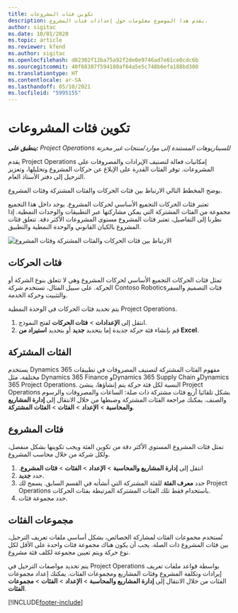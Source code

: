 ```yaml
---
title: تكوين فئات المشروعات
description: يقدم هذا الموضوع معلومات حول إعدادات فئات المشروع.
author: sigitac
ms.date: 10/01/2020
ms.topic: article
ms.reviewer: kfend
ms.author: sigitac
ms.openlocfilehash: d82302f12ba75a92f2de0e9746ad7e61ce0cdc6b
ms.sourcegitcommit: 40f68387f594180af64a5e5c748b6efa188bd300
ms.translationtype: HT
ms.contentlocale: ar-SA
ms.lasthandoff: 05/10/2021
ms.locfileid: "5995155"
---
```

# <a name="configure-project-categories"></a>تكوين فئات المشروعات

_**ينطبق على:** Project Operations للسيناريوهات المستندة إلى موارد/منتجات غير مخزنة‬_

يقدم Project Operations إمكانيات فعالة لتصنيف الإيرادات والمصروفات على المشروعات. توفر الفئات القدرة على الإبلاغ عن حركات المشروع وتحليلها، وتعزيز الترحيل إلى دفتر الأستاذ العام.

يوضح المخطط التالي الارتباط بين فئات الحركات والفئات المشتركة وفئات المشروع. 

تعتبر فئات الحركات التجميع الأساسي لحركات المشروع. يوجد داخل هذا التجميع مجموعة من الفئات المشتركة التي يمكن مشاركتها عبر التطبيقات والوحدات النمطية. إذا نظرنا إلى التفاصيل، تعتبر فئات المشروع مستوى المشروعات الأكثر دقة. تتعلق فئات المشروع بالكيان القانوني والوحدة النمطية والتطبيق.

![الارتباط بين فئات الحركات والفئات المشتركة وفئات المشروع](media/project-categories.png)

## <a name="transaction-categories"></a>فئات الحركات

تمثل فئات الحركات التجميع الأساسي لحركات المشروع وهي لا تتعلق بنوع الشركة أو الحركة. على سبيل المثال، تستخدم شركة Contoso Roboticsفئات التصميم والسفر والتثبيت وحركة الخدمة.

يتم تحديد فئات الحركات في الوحدة النمطية Project Operations. 
1. انتقل إلى **الإعدادات** \> **فئات الحركات** لفتح النموذج. 
2. قم بإنشاء فئة حركة جديدة إما بتحديد **جديد** أو بتحديد **استيراد من Excel**.

## <a name="shared-categories"></a>الفئات المشتركة

يستخدم Dynamics 365 مفهوم الفئات المشتركة لتصنيف المصروفات في تطبيقات مختلفة، مثل Dynamics 365 Finance وDynamics 365 Supply Chain وDynamics 365 Project Operations. النسبة لكل فئة حركة يتم إنشاؤها، ينشئ Project Operations بشكل تلقائيا أربع فئات مشتركة ذات صلة: الساعات والمصروفات والرسوم والصنف. يمكنك مراجعة الفئات المشتركة وضبطها من خلال الانتقال إلى **إدارة المشاريع والمحاسبة‬** \> **الإعداد** \> **الفئات** \> **الفئات المشتركة**.

## <a name="project-categories"></a>فئات المشروع

تمثل فئات المشروع المستوي الأكثر دقة من تكوين الفئة ويجب تكوينها بشكل منفصل، ولكل شركة من خلال محاسب المشروع.

1. انتقل إلى **إدارة المشاريع والمحاسبة‬‬‏‫** \> **الإعداد** \> **الفئات** \> **فئات المشروع**.
2. حدد **جديد**.
3. حدد **معرف الفئة** للفئة المشتركة التي أنشأته في القسم السابق. يسمح لك Project Operations باستخدام فقط تلك الفئات المشتركة المرتبطة بفئات الحركات.
4. حدد مجموعة فئات.

## <a name="category-groups"></a>مجموعات الفئات

تُستخدم مجموعات الفئات لمشاركة الخصائص، بشكل أساسي ملفات تعريف الترحيل، بين فئات المشروع ذات الصلة. يجب أن يكون هناك مجموعة فئات واحدة على الأقل لكل نوع حركة ويتم تعيين مجموعة لكلف فئة مشروع.

يتم تحديد مواصفات الترحيل في Project Operations بواسطة قواعد ملفات تعريف إيرادات وتكلفة المشروع وفئات المشاريع ومجموعات الفئات. يمكنك إعداد مجموعات الفئات من خلال الانتقال إلى **إدارة المشاريع والمحاسبة** \> **الإعداد** \> **الفئات** \> **مجموعات الفئات**.


[!INCLUDE[footer-include](../includes/footer-banner.md)]
